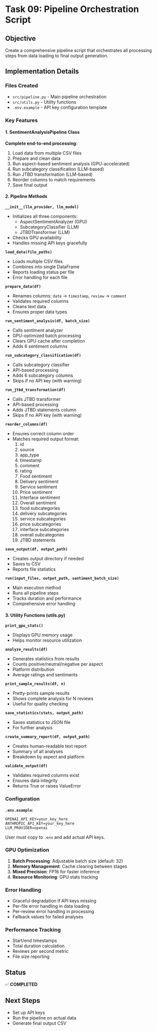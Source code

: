 # Task 09: Pipeline Orchestration Script

## Objective
Create a comprehensive pipeline script that orchestrates all processing steps from data loading to final output generation.

## Implementation Details

### Files Created
- `src/pipeline.py` - Main pipeline orchestration
- `src/utils.py` - Utility functions
- `.env.example` - API key configuration template

### Key Features

#### 1. SentimentAnalysisPipeline Class

**Complete end-to-end processing**:
1. Load data from multiple CSV files
2. Prepare and clean data
3. Run aspect-based sentiment analysis (GPU-accelerated)
4. Run subcategory classification (LLM-based)
5. Run JTBD transformation (LLM-based)
6. Reorder columns to match requirements
7. Save final output

#### 2. Pipeline Methods

**`__init__(llm_provider, llm_model)`**
- Initializes all three components:
  - AspectSentimentAnalyzer (GPU)
  - SubcategoryClassifier (LLM)
  - JTBDTransformer (LLM)
- Checks GPU availability
- Handles missing API keys gracefully

**`load_data(file_paths)`**
- Loads multiple CSV files
- Combines into single DataFrame
- Reports loading status per file
- Error handling for each file

**`prepare_data(df)`**
- Renames columns: `date` → `timestamp`, `review` → `comment`
- Validates required columns
- Cleans text data
- Ensures proper data types

**`run_sentiment_analysis(df, batch_size)`**
- Calls sentiment analyzer
- GPU-optimized batch processing
- Clears GPU cache after completion
- Adds 6 sentiment columns

**`run_subcategory_classification(df)`**
- Calls subcategory classifier
- API-based processing
- Adds 6 subcategory columns
- Skips if no API key (with warning)

**`run_jtbd_transformation(df)`**
- Calls JTBD transformer
- API-based processing
- Adds JTBD statements column
- Skips if no API key (with warning)

**`reorder_columns(df)`**
- Ensures correct column order
- Matches required output format:
  1. id
  2. source
  3. app_type
  4. timestamp
  5. comment
  6. rating
  7. Food sentiment
  8. Delivery sentiment
  9. Service sentiment
  10. Price sentiment
  11. Interface sentiment
  12. Overall sentiment
  13. food subcategories
  14. delivery subcategories
  15. service subcategories
  16. price subcategories
  17. interface subcategories
  18. overall subcategories
  19. JTBD statements

**`save_output(df, output_path)`**
- Creates output directory if needed
- Saves to CSV
- Reports file statistics

**`run(input_files, output_path, sentiment_batch_size)`**
- Main execution method
- Runs all pipeline steps
- Tracks duration and performance
- Comprehensive error handling

#### 3. Utility Functions (utils.py)

**`print_gpu_stats()`**
- Displays GPU memory usage
- Helps monitor resource utilization

**`analyze_results(df)`**
- Generates statistics from results
- Counts positive/neutral/negative per aspect
- Platform distribution
- Average ratings and sentiments

**`print_sample_results(df, n)`**
- Pretty-prints sample results
- Shows complete analysis for N reviews
- Useful for quality checking

**`save_statistics(stats, output_path)`**
- Saves statistics to JSON file
- For further analysis

**`create_summary_report(df, output_path)`**
- Creates human-readable text report
- Summary of all analyses
- Breakdown by aspect and platform

**`validate_output(df)`**
- Validates required columns exist
- Ensures data integrity
- Returns True or raises ValueError

### Configuration

**`.env.example`**:
```
OPENAI_API_KEY=your_key_here
ANTHROPIC_API_KEY=your_key_here
LLM_PROVIDER=openai
```

User must copy to `.env` and add actual API keys.

### GPU Optimization

1. **Batch Processing**: Adjustable batch size (default: 32)
2. **Memory Management**: Cache clearing between stages
3. **Mixed Precision**: FP16 for faster inference
4. **Resource Monitoring**: GPU stats tracking

### Error Handling

- Graceful degradation if API keys missing
- Per-file error handling in data loading
- Per-review error handling in processing
- Fallback values for failed analyses

### Performance Tracking

- Start/end timestamps
- Total duration calculation
- Reviews per second metric
- File size reporting

## Status
✅ **COMPLETED**

## Next Steps
- Set up API keys
- Run the pipeline on actual data
- Generate final output CSV
